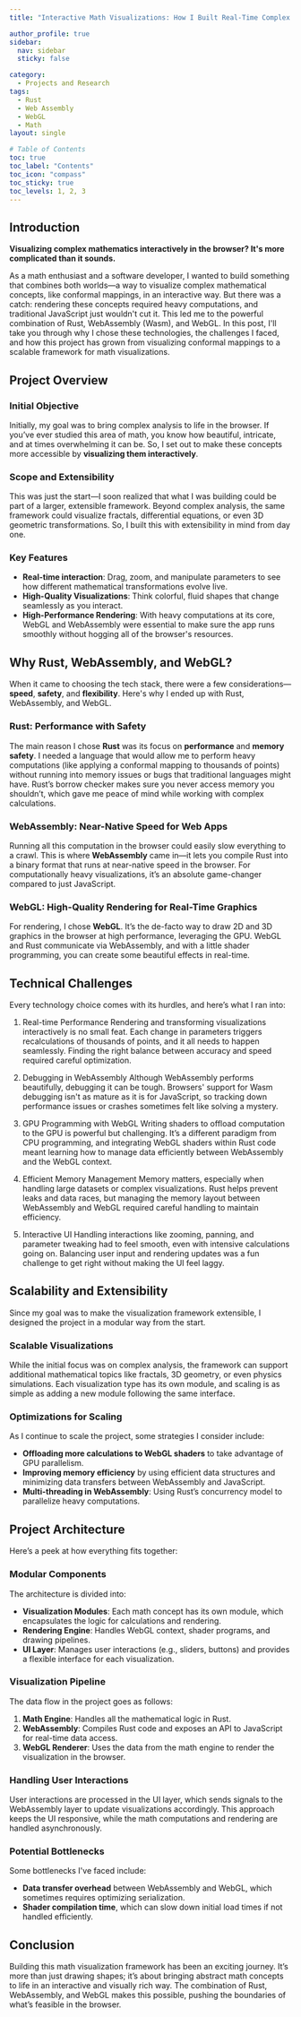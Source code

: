 ```yaml
---
title: "Interactive Math Visualizations: How I Built Real-Time Complex Analysis with Rust and WebGL"

author_profile: true
sidebar:
  nav: sidebar
  sticky: false

category: 
  - Projects and Research
tags: 
  - Rust
  - Web Assembly
  - WebGL
  - Math
layout: single

# Table of Contents
toc: true
toc_label: "Contents"
toc_icon: "compass"
toc_sticky: true
toc_levels: 1, 2, 3
---
```

<!--  -->

## Introduction
**Visualizing complex mathematics interactively in the browser? It's more complicated than it sounds.**

As a math enthusiast and a software developer, I wanted to build something that combines both worlds—a way to visualize complex mathematical concepts, like conformal mappings, in an interactive way. But there was a catch: rendering these concepts required heavy computations, and traditional JavaScript just wouldn't cut it. This led me to the powerful combination of Rust, WebAssembly (Wasm), and WebGL. In this post, I'll take you through why I chose these technologies, the challenges I faced, and how this project has grown from visualizing conformal mappings to a scalable framework for math visualizations.

## Project Overview
### Initial Objective
Initially, my goal was to bring complex analysis to life in the browser. If you’ve ever studied this area of math, you know how beautiful, intricate, and at times overwhelming it can be. So, I set out to make these concepts more accessible by **visualizing them interactively**.

### Scope and Extensibility
This was just the start—I soon realized that what I was building could be part of a larger, extensible framework. Beyond complex analysis, the same framework could visualize fractals, differential equations, or even 3D geometric transformations. So, I built this with extensibility in mind from day one.

### Key Features
- **Real-time interaction**: Drag, zoom, and manipulate parameters to see how different mathematical transformations evolve live.
- **High-Quality Visualizations**: Think colorful, fluid shapes that change seamlessly as you interact.
- **High-Performance Rendering**: With heavy computations at its core, WebGL and WebAssembly were essential to make sure the app runs smoothly without hogging all of the browser's resources.

## Why Rust, WebAssembly, and WebGL?
When it came to choosing the tech stack, there were a few considerations—**speed**, **safety**, and **flexibility**. Here's why I ended up with Rust, WebAssembly, and WebGL.

### Rust: Performance with Safety
The main reason I chose **Rust** was its focus on **performance** and **memory safety**. I needed a language that would allow me to perform heavy computations (like applying a conformal mapping to thousands of points) without running into memory issues or bugs that traditional languages might have. Rust’s borrow checker makes sure you never access memory you shouldn’t, which gave me peace of mind while working with complex calculations.

### WebAssembly: Near-Native Speed for Web Apps
Running all this computation in the browser could easily slow everything to a crawl. This is where **WebAssembly** came in—it lets you compile Rust into a binary format that runs at near-native speed in the browser. For computationally heavy visualizations, it’s an absolute game-changer compared to just JavaScript.

### WebGL: High-Quality Rendering for Real-Time Graphics
For rendering, I chose **WebGL**. It’s the de-facto way to draw 2D and 3D graphics in the browser at high performance, leveraging the GPU. WebGL and Rust communicate via WebAssembly, and with a little shader programming, you can create some beautiful effects in real-time.

## Technical Challenges
Every technology choice comes with its hurdles, and here’s what I ran into:

1. Real-time Performance
Rendering and transforming visualizations interactively is no small feat. Each change in parameters triggers recalculations of thousands of points, and it all needs to happen seamlessly. Finding the right balance between accuracy and speed required careful optimization.

2. Debugging in WebAssembly
Although WebAssembly performs beautifully, debugging it can be tough. Browsers' support for Wasm debugging isn't as mature as it is for JavaScript, so tracking down performance issues or crashes sometimes felt like solving a mystery.

3. GPU Programming with WebGL
Writing shaders to offload computation to the GPU is powerful but challenging. It’s a different paradigm from CPU programming, and integrating WebGL shaders within Rust code meant learning how to manage data efficiently between WebAssembly and the WebGL context.

4. Efficient Memory Management
Memory matters, especially when handling large datasets or complex visualizations. Rust helps prevent leaks and data races, but managing the memory layout between WebAssembly and WebGL required careful handling to maintain efficiency.

5. Interactive UI
Handling interactions like zooming, panning, and parameter tweaking had to feel smooth, even with intensive calculations going on. Balancing user input and rendering updates was a fun challenge to get right without making the UI feel laggy.

<!-- WebAssembly Limitations (limited debugging?) <br>
GPU Programming: shader programming and handling WebGL in Rust, need efficient data transfer between WebAssembly and WebGL <br>
Memory Management: need efficient memory use when managing large datasets or handling complex computations <br>
Interactive UI: zooming, panning, and parameter adjustments? <br> -->

## Scalability and Extensibility
Since my goal was to make the visualization framework extensible, I designed the project in a modular way from the start.

### Scalable Visualizations
While the initial focus was on complex analysis, the framework can support additional mathematical topics like fractals, 3D geometry, or even physics simulations. Each visualization type has its own module, and scaling is as simple as adding a new module following the same interface.

### Optimizations for Scaling
As I continue to scale the project, some strategies I consider include:
- **Offloading more calculations to WebGL shaders** to take advantage of GPU parallelism.
- **Improving memory efficiency** by using efficient data structures and minimizing data transfers between WebAssembly and JavaScript.
- **Multi-threading in WebAssembly**: Using Rust’s concurrency model to parallelize heavy computations.

<!-- Modularising visualisation for scaling: extend to additional math concepts beyond complex analysis <br>
Other topics like fractals, 3d geometry or physics simulations? <br>
Optimisations for scaling? offload more computations to WebGL shaders, improve memory efficiency, and use multi-threading in WebAssembly <br> -->

## Project Architecture
Here’s a peek at how everything fits together:

### Modular Components
The architecture is divided into:
- **Visualization Modules**: Each math concept has its own module, which encapsulates the logic for calculations and rendering.
- **Rendering Engine**: Handles WebGL context, shader programs, and drawing pipelines.
- **UI Layer**: Manages user interactions (e.g., sliders, buttons) and provides a flexible interface for each visualization.

### Visualization Pipeline
The data flow in the project goes as follows:
1. **Math Engine**: Handles all the mathematical logic in Rust.
2. **WebAssembly**: Compiles Rust code and exposes an API to JavaScript for real-time data access.
3. **WebGL Renderer**: Uses the data from the math engine to render the visualization in the browser.

### Handling User Interactions
User interactions are processed in the UI layer, which sends signals to the WebAssembly layer to update visualizations accordingly. This approach keeps the UI responsive, while the math computations and rendering are handled asynchronously.

### Potential Bottlenecks
Some bottlenecks I've faced include:
- **Data transfer overhead** between WebAssembly and WebGL, which sometimes requires optimizing serialization.
- **Shader compilation time**, which can slow down initial load times if not handled efficiently.

<!-- ### Architecture Diagram -->

<!-- Modular components: visualisation modules for scalability, rendering engine, UI, etc <br>
Visualisation pipeline: data flow from the math engine through the Rust-generated WebAssembly to the WebGL renderer <br>
How user interactions are handled? <br>
Any bottlenecks for performance? <br>
Architecture diagram <br> -->

<!-- Demo? -->

## Conclusion
Building this math visualization framework has been an exciting journey. It’s more than just drawing shapes; it’s about bringing abstract math concepts to life in an interactive and visually rich way. The combination of Rust, WebAssembly, and WebGL makes this possible, pushing the boundaries of what’s feasible in the browser.
